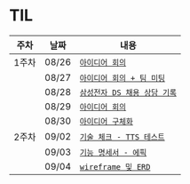 # TIL

| 주차  | 날짜  | 내용                                                                                                                          |
| ----- | ----- | ----------------------------------------------------------------------------------------------------------------------------- |
| 1주차 | 08/26 | [`아이디어 회의`](https://lab.ssafy.com/s11-ai-speech-sub1/S11P21A210/-/blob/jominju/20240826.md?ref_type=heads)              |
|       | 08/27 | [`아이디어 회의 + 팀 미팅`](https://lab.ssafy.com/s11-ai-speech-sub1/S11P21A210/-/blob/jominju/20240827.md?ref_type=heads)    |
|       | 08/28 | [`삼성전자 DS 채용 상담 기록`](https://lab.ssafy.com/s11-ai-speech-sub1/S11P21A210/-/blob/jominju/20240828.md?ref_type=heads) |
|       | 08/29 | [`아이디어 회의`](https://lab.ssafy.com/s11-ai-speech-sub1/S11P21A210/-/blob/jominju/20240829.md?ref_type=heads)              |
|       | 08/30 | [`아이디어 구체화`](https://lab.ssafy.com/s11-ai-speech-sub1/S11P21A210/-/blob/jominju/20240830.md?ref_type=heads)            |
| 2주차 | 09/02 | [`기술 체크 - TTS 테스트`](https://lab.ssafy.com/s11-ai-speech-sub1/S11P21A210/-/blob/jominju/20240902.ipynb?ref_type=heads)  |
|       | 09/03 | [`기능 명세서 - 에픽`](https://lab.ssafy.com/s11-ai-speech-sub1/S11P21A210/-/blob/jominju/20240903.pdf?ref_type=heads)        |
|       | 09/04 | [`wireframe 및 ERD`](https://lab.ssafy.com/s11-ai-speech-sub1/S11P21A210/-/blob/jominju/20240903.pdf?ref_type=heads)          |
